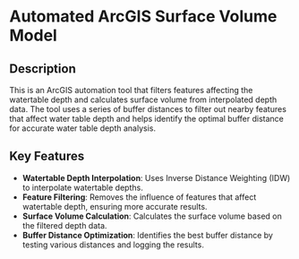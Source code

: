 # Automated ArcGIS Surface Volume Model

## Description

This is an ArcGIS automation tool that filters features affecting the watertable depth and calculates surface volume from interpolated depth data. The tool uses a series of buffer distances to filter out nearby features that affect water table depth and helps identify the optimal buffer distance for accurate water table depth analysis.

## Key Features
- **Watertable Depth Interpolation**: Uses Inverse Distance Weighting (IDW) to interpolate watertable depths.
- **Feature Filtering**: Removes the influence of features that affect watertable depth, ensuring more accurate results.
- **Surface Volume Calculation**: Calculates the surface volume based on the filtered depth data.
- **Buffer Distance Optimization**: Identifies the best buffer distance by testing various distances and logging the results.
